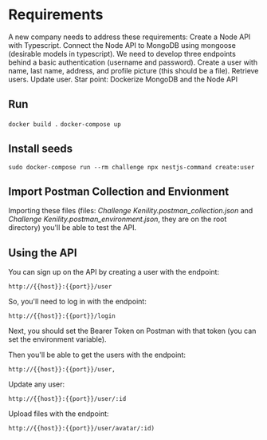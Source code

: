 # Requirements
A new company needs to address these requirements:
Create a Node API with Typescript.
Connect the Node API to MongoDB using mongoose (desirable models in typescript).
We need to develop three endpoints behind a basic authentication (username and password).
Create a user with name, last name, address, and profile picture (this should be a file).
Retrieve users.
Update user.
Star point: Dockerize MongoDB and the Node API
 
 
## Run
``
docker build .
``
``
docker-compose up
``
 
## Install seeds 
``
sudo docker-compose run --rm challenge npx nestjs-command create:user
 ``
 
## Import Postman Collection and Envionment 
Importing these files (files: *Challenge Kenility.postman_collection.json* and *Challenge Kenility.postman_environment.json*, they are on the root directory) you'll be able to test the API.
 
## Using the API 
You can sign up on the API by creating a user with the endpoint:

``
http://{{host}}:{{port}}/user
``

So, you'll need to log in with the endpoint: 

``
http://{{host}}:{{port}}/login
``

Next, you should set the Bearer Token on Postman with that token (you can set the environment variable).

Then you'll be able to get the users with the endpoint: 

``
http://{{host}}:{{port}}/user,
``

Update any user: 

``
http://{{host}}:{{port}}/user/:id
``

Upload files with the endpoint:

``
http://{{host}}:{{port}}/user/avatar/:id)
``